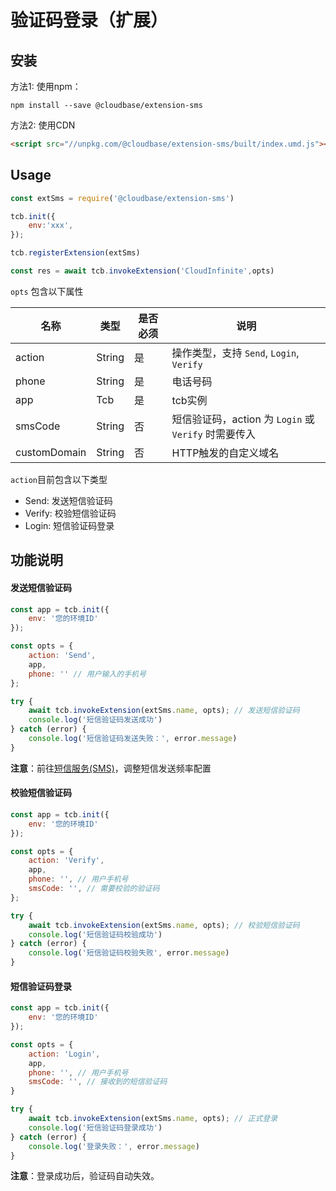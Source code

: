 # 验证码登录（扩展）

## 安装

方法1: 使用npm：

```
npm install --save @cloudbase/extension-sms
```

方法2: 使用CDN

```html
<script src="//unpkg.com/@cloudbase/extension-sms/built/index.umd.js"></script>
```

## Usage

```js
const extSms = require('@cloudbase/extension-sms')

tcb.init({
    env:'xxx',
});

tcb.registerExtension(extSms)

const res = await tcb.invokeExtension('CloudInfinite',opts)
```

`opts` 包含以下属性

|名称	|类型	| 是否必须	| 说明 |
|--| -- | -- | -- |
| action | String | 是 | 操作类型，支持 `Send`, `Login`, `Verify` |
| phone | String | 是 | 电话号码 | 
| app | Tcb | 是 | tcb实例 |
| smsCode | String | 否 | 短信验证码，action 为 `Login` 或 `Verify` 时需要传入 |
| customDomain | String | 否 | HTTP触发的自定义域名 |

`action`目前包含以下类型

- Send: 发送短信验证码
- Verify: 校验短信验证码
- Login: 短信验证码登录

## 功能说明

#### 发送短信验证码

```javascript
const app = tcb.init({
    env: '您的环境ID'
});

const opts = {
    action: 'Send',
    app,
    phone: '' // 用户输入的手机号
};

try {
    await tcb.invokeExtension(extSms.name, opts); // 发送短信验证码
    console.log('短信验证码发送成功')
} catch (error) {
    console.log('短信验证码发送失败：', error.message)
}
```

**注意**：前往[短信服务(SMS)](https://console.cloud.tencent.com/smsv2/app-setting)，调整短信发送频率配置

#### 校验短信验证码

```javascript
const app = tcb.init({
    env: '您的环境ID'
});

const opts = {
    action: 'Verify',
    app,
    phone: '', // 用户手机号
    smsCode: '', // 需要校验的验证码
};

try {
    await tcb.invokeExtension(extSms.name, opts); // 校验短信验证码
    console.log('短信验证码校验成功')
} catch (error) {
    console.log('短信验证码校验失败', error.message)
}
```

#### 短信验证码登录

```javascript
const app = tcb.init({
    env: '您的环境ID'
});

const opts = {
    action: 'Login',
    app,
    phone: '', // 用户手机号
    smsCode: '', // 接收到的短信验证码
}

try {
    await tcb.invokeExtension(extSms.name, opts); // 正式登录
    console.log('短信验证码登录成功')
} catch (error) {
    console.log('登录失败：', error.message)
}
```

**注意**：登录成功后，验证码自动失效。